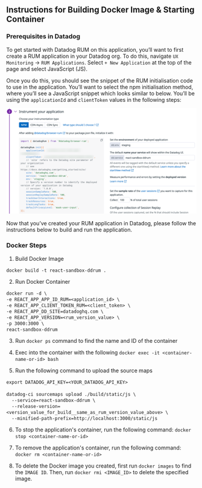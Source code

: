 ## Instructions for Building Docker Image & Starting Container

### Prerequisites in Datadog
To get started with Datadog RUM on this application, you’ll want to first create a RUM application in your Datadog org. To do this, navigate `UX Monitoring` → `RUM Applications`. Select `+ New Application` at the top of the page and select JavaScript (JS).

Once you do this, you should see the snippet of the RUM initialisation code to use in the application. You’ll want to select the npm initialisation method, where you’ll see a JavaScript snippet which looks similar to below. You’ll be using the `applicationId` and `clientToken` values in the following steps:

![react-sandbox-ddrum_rum_app_screenshot.png](https://github.com/nick-ramsay/readme-images/blob/master/react-sandbox-ddrum/react-sandbox-ddrum_rum_app_screenshot.png?raw=true)

Now that you’ve created your RUM application in Datadog, please follow the instructions below to build and run the application.

### Docker Steps
1. Build Docker Image
```
docker build -t react-sandbox-ddrum .
```

2. Run Docker Container
```
docker run -d \
-e REACT_APP_APP_ID_RUM=<application_id> \
-e REACT_APP_CLIENT_TOKEN_RUM=<client_token> \
-e REACT_APP_DD_SITE=datadoghq.com \
-e REACT_APP_VERSION=<rum_version_value> \
-p 3000:3000 \
react-sandbox-ddrum
```
3. Run `docker ps` command to find the name and ID of the container

4. Exec into the container with the following `docker exec -it <container-name-or-id> bash`

5. Run the following command to upload the source maps
```
export DATADOG_API_KEY=<YOUR_DATADOG_API_KEY>

datadog-ci sourcemaps upload ./build/static/js \
  --service=react-sandbox-ddrum \
  --release-version=<version_value_for_build__same_as_rum_version_value_above> \
  --minified-path-prefix=http://localhost:3000/static/js
```

6. To stop the application's container, run the following command: `docker stop <container-name-or-id>`

7. To remove the application's container, run the following command: `docker rm <container-name-or-id>`

8. To delete the Docker image you created, first run `docker images` to find the `IMAGE ID`. Then, run `docker rmi <IMAGE_ID>` to delete the specified image.